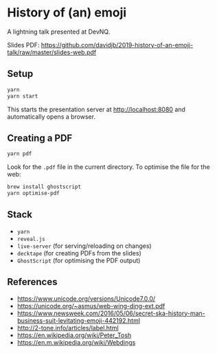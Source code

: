# History of (an) emoji

A lightning talk presented at DevNQ.

Slides PDF: <https://github.com/davidjb/2019-history-of-an-emoji-talk/raw/master/slides-web.pdf>

## Setup

```bash
yarn
yarn start
```

This starts the presentation server at <http://localhost:8080> and
automatically opens a browser.

## Creating a PDF

```bash
yarn pdf
```

Look for the `.pdf` file in the current directory.  To optimise the file for the web:

```bash
brew install ghostscript
yarn optimise-pdf
```

## Stack

* `yarn`
* `reveal.js`
* `live-server` (for serving/reloading on changes)
* `decktape` (for creating PDFs from the slides)
* `GhostScript` (for optimising the PDF output)

## References

* https://www.unicode.org/versions/Unicode7.0.0/
* https://unicode.org/~asmus/web-wing-ding-ext.pdf
* https://www.newsweek.com/2016/05/06/secret-ska-history-man-business-suit-levitating-emoji-442192.html
* http://2-tone.info/articles/label.html
* https://en.wikipedia.org/wiki/Peter_Tosh
* https://en.m.wikipedia.org/wiki/Webdings
